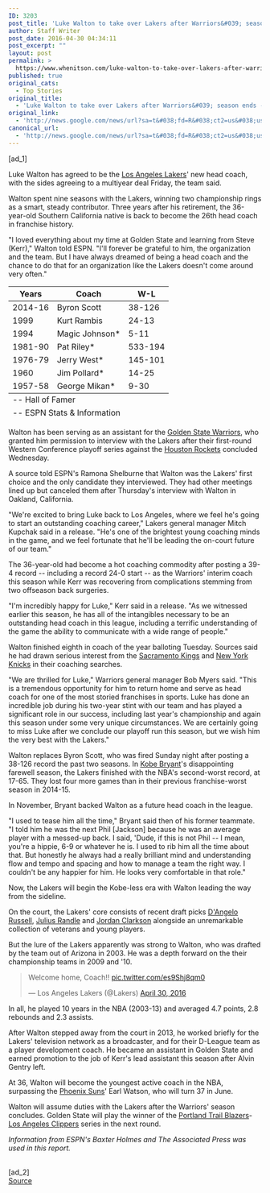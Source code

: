 ```yaml
---
ID: 3203
post_title: 'Luke Walton to take over Lakers after Warriors&#039; season ends &#8211; ESPN'
author: Staff Writer
post_date: 2016-04-30 04:34:11
post_excerpt: ""
layout: post
permalink: >
  https://www.whenitson.com/luke-walton-to-take-over-lakers-after-warriors-season-ends-espn/
published: true
original_cats:
  - Top Stories
original_title:
  - 'Luke Walton to take over Lakers after Warriors&#039; season ends - ESPN'
original_link:
  - 'http://news.google.com/news/url?sa=t&#038;fd=R&#038;ct2=us&#038;usg=AFQjCNFWt8WoWEnKpGwWXD3Bk53El1c79g&#038;clid=c3a7d30bb8a4878e06b80cf16b898331&#038;cid=52779095052335&#038;ei=wjUkV5DNKpSDhQHInLtI&#038;url=http://espn.go.com/nba/story/_/id/15430821/los-angeles-lakers-agree-deal-luke-walton-new-head-coach'
canonical_url:
  - 'http://news.google.com/news/url?sa=t&#038;fd=R&#038;ct2=us&#038;usg=AFQjCNFWt8WoWEnKpGwWXD3Bk53El1c79g&#038;clid=c3a7d30bb8a4878e06b80cf16b898331&#038;cid=52779095052335&#038;ei=wjUkV5DNKpSDhQHInLtI&#038;url=http://espn.go.com/nba/story/_/id/15430821/los-angeles-lakers-agree-deal-luke-walton-new-head-coach'
---
```

 [ad_1]
<br><div readability="141.11890243902"><p>Luke Walton has agreed to be the <a href="http://espn.go.com/nba/team/_/name/lal/los-angeles-lakers">Los Angeles Lakers</a>' new head coach, with the sides agreeing to a multiyear deal Friday, the team said.</p><p>Walton spent nine seasons with the Lakers, winning two championship rings as a smart, steady contributor. Three years after his retirement, the 36-year-old Southern California native is back to become the 26th head coach in franchise history.</p><p>"I loved everything about my time at Golden State and learning from Steve (Kerr)," Walton told ESPN. "I'll forever be grateful to him, the organization and the team. But I have always dreamed of being a head coach and the chance to do that for an organization like the Lakers doesn't come around very often."</p><aside class="inline inline-with-table float-r"><table cellspacing="0" cellpadding="0" data-text-contract="-" data-text-expand="+" data-fix-cols="0" data-behavior="responsive_table" class="inline-table"><thead><tr><th>Years</th><th>Coach</th><th>W-L</th></tr></thead><tbody><tr class="last"><td>2014-16</td><td>Byron Scott</td><td>38-126</td></tr><tr class="last"><td>1999</td><td>Kurt Rambis</td><td>24-13</td></tr><tr class="last"><td>1994</td><td>Magic Johnson*</td><td>5-11</td></tr><tr class="last"><td>1981-90</td><td>Pat Riley*</td><td>533-194</td></tr><tr class="last"><td>1976-79</td><td>Jerry West*</td><td>145-101</td></tr><tr class="last"><td>1960</td><td>Jim Pollard*</td><td>14-25</td></tr><tr class="last"><td>1957-58</td><td>George Mikan*</td><td>9-30</td></tr></tbody><tfoot readability="1"><tr><td colspan="3">-- Hall of Famer</td></tr><tr readability="2"><td colspan="3">-- ESPN Stats &amp; Information</td></tr></tfoot></table></aside><p>Walton has been serving as an assistant for the <a href="http://espn.go.com/nba/team/_/name/gs/golden-state-warriors">Golden State Warriors</a>, who granted him permission to interview with the Lakers after their first-round Western Conference playoff series against the <a href="http://espn.go.com/nba/team/_/name/hou/houston-rockets">Houston Rockets</a> concluded Wednesday.</p><p>A source told ESPN's Ramona Shelburne that Walton was the Lakers' first choice and the only candidate they interviewed. They had other meetings lined up but canceled them after Thursday's interview with Walton in Oakland, California.</p><p>"We're excited to bring Luke back to Los Angeles, where we feel he's going to start an outstanding coaching career," Lakers general manager Mitch Kupchak said in a release. "He's one of the brightest young coaching minds in the game, and we feel fortunate that he'll be leading the on-court future of our team."</p><p>The 36-year-old had become a hot coaching commodity after ‎posting a 39-4 record -- including a record 24-0 start -- as the Warriors' interim coach this season while Kerr was recovering from complications stemming from two offseason back surgeries.</p><p>"I'm incredibly happy for Luke," Kerr said in a release. "As we witnessed earlier this season, he has all of the intangibles necessary to be an outstanding head coach in this league, including a terrific understanding of the game the ability to communicate with a wide range of people."</p><p>Walton finished eighth in coach of the year balloting Tuesday. Sources said he had drawn serious interest from the <a href="http://espn.go.com/nba/team/_/name/sac/sacramento-kings">Sacramento Kings</a> and <a href="http://espn.go.com/nba/team/_/name/ny/new-york-knicks">New York Knicks</a> in their coaching searches.</p><p>"We are thrilled for Luke," Warriors general manager Bob Myers said. "This is a tremendous opportunity for him to return home and serve as head coach for one of the most storied franchises in sports. Luke has done an incredible job during his two-year stint with our team and has played a significant role in our success, including last year's championship and again this season under some very unique circumstances. We are certainly going to miss Luke after we conclude our playoff run this season, but we wish him the very best with the Lakers."</p><p>Walton replaces Byron Scott, who was fired Sunday night after posting a 38-126 record the past two seasons. In <a href="http://espn.go.com/nba/player/_/id/110/kobe-bryant">Kobe Bryant</a>'s disappointing farewell season, the Lakers finished with the NBA's second-worst record, at 17-65. They lost four more games than in their previous franchise-worst season in 2014-15.</p><p>In November, Bryant backed Walton as a future head coach in the league.</p><p>"I used to tease him all the time," Bryant said then of his former teammate. "I told him he was the next Phil [Jackson] because he was an average player with a messed-up back. I said, 'Dude, if this is not Phil -- I mean, you're a hippie, 6-9 or whatever he is. I used to rib him all the time about that. But honestly he always had a really brilliant mind and understanding flow and tempo and spacing and how to manage a team the right way. I couldn't be any happier for him. He looks very comfortable in that role."</p><p>Now, the Lakers will begin the Kobe-less era with Walton leading the way from the sideline.</p><p>On the court, the Lakers' core consists of recent draft picks <a href="http://espn.go.com/nba/player/_/id/3136776/d'angelo-russell">D'Angelo Russell</a>, <a href="http://espn.go.com/nba/player/_/id/3064514/julius-randle">Julius Randle</a> and <a href="http://espn.go.com/nba/player/_/id/2528426/jordan-clarkson">Jordan Clarkson</a> alongside an unremarkable collection of veterans and young players.</p><p>But the lure of the Lakers apparently was strong to Walton, who was drafted by the team out of Arizona in 2003. He was a depth forward on the their championship teams in 2009 and '10.</p><blockquote class="twitter-tweet" data-lang="en" readability="5.2105263157895"><p lang="en" dir="ltr">Welcome home, Coach!! <a href="https://t.co/es9Shj8qm0">pic.twitter.com/es9Shj8qm0</a></p><p>— Los Angeles Lakers (@Lakers) <a href="https://twitter.com/Lakers/status/726237776077795329">April 30, 2016</a></p></blockquote><p>In all, he played 10 years in the NBA (2003-13) and averaged 4.7 points, 2.8 rebounds and 2.3 assists.</p><article class="ad-300"/><p>After Walton stepped away from the court in 2013, he worked briefly for the Lakers' television network as a broadcaster, and for their D-League team as a player development coach. He became an assistant in Golden State and earned promotion to the job of Kerr's lead assistant this season after Alvin Gentry left.</p><p>At 36, Walton will become the youngest active coach in the NBA, surpassing the <a href="http://espn.go.com/nba/team/_/name/phx/phoenix-suns">Phoenix Suns</a>' Earl Watson, who will turn 37 in June.</p><p>Walton will assume duties with the Lakers after the Warriors' season concludes. Golden State will play the winner of the <a href="http://espn.go.com/nba/team/_/name/por/portland-trail-blazers">Portland Trail Blazers</a>-<a href="http://espn.go.com/nba/team/_/name/lac/los-angeles-clippers">Los Angeles Clippers</a> series in the next round.</p><p><i>Information from ESPN's Baxter Holmes and The Associated Press was used in this report.</i></p>
</div>
<br>[ad_2]
<br><a href="http://news.google.com/news/url?sa=t&#038;fd=R&#038;ct2=us&#038;usg=AFQjCNFWt8WoWEnKpGwWXD3Bk53El1c79g&#038;clid=c3a7d30bb8a4878e06b80cf16b898331&#038;cid=52779095052335&#038;ei=wjUkV5DNKpSDhQHInLtI&#038;url=http://espn.go.com/nba/story/_/id/15430821/los-angeles-lakers-agree-deal-luke-walton-new-head-coach">Source </a>